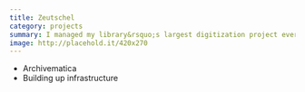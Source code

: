 ```yaml
---
title: Zeutschel
category: projects
summary: I managed my library&rsquo;s largest digitization project ever.
image: http://placehold.it/420x270
---
```


- Archivematica
- Building up infrastructure
